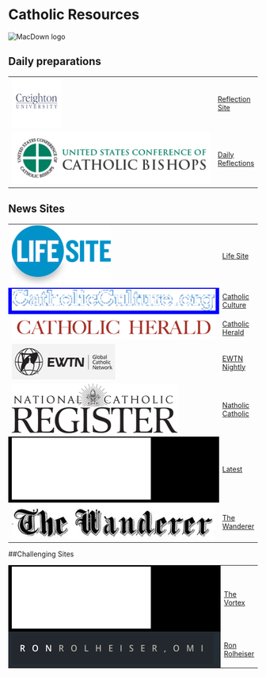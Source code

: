 # Catholic Resources

![MacDown logo](https://vignette.wikia.nocookie.net/to-aru-majutsu-no-index/images/5/5e/Emblem_of_the_Holy_See_usual.png/revision/latest?cb=20150503225419)



## Daily preparations

<table>
<tr><td width=450px><img src="./Creighton.jpg"></td><td><a href='http://onlineministries.creighton.edu/CollaborativeMinistry/daily.html'>Reflection Site</a></td></tr>

<tr><td><img src='./USCCB.gif'></td><td><a href='http://www.usccb.org/bible/reflections/'>Daily Reflections</a></td></tr>
</table>

## News Sites
<table>
<tr><td width=450px><img src='./lsn-logo.png'></td><td><a href='https://www.lifesitenews.com/all/today'>Life Site</a></td></tr>

<tr><td bgcolor='blue'><img src='./catholic_culture.png'></td><td><a href='https://www.catholicculture.org/news/'>Catholic Culture</a></td></tr>
<tr><td><img src='./catholic_herald.png'></td><td><a href='https://catholicherald.co.uk/section/news/'>Catholic Herald</a></td></tr>
<tr><td><img src='./ewtnLiveTelevisionLogo.jpg'></td><td><a href='https://www.ewtn.com/tv/live/ewtnnewsnightly.asp'>EWTN Nightly</a></td></tr>
<tr><td><img src='./ncregister.png'></td><td><a href='http://www.ncregister.com/'>Natholic Catholic</a></td></tr>
<tr><td bgcolor='black'><img src='churchMilitant.png'></td><td><a href='https://www.churchmilitant.com/search/latest'>Latest</a></td></tr>
<tr><td><img src='./wanderer.png'></td><td><a href='http://thewandererpress.com/'>The Wanderer</a></td></tr>
</table>


##Challenging Sites
<table>
<tr><td width=450px bgcolor='black'><img src='churchMilitant.png'></td><td><a href='https://www.churchmilitant.com/video/archive/the-vortex'>The Vortex</a></td></tr>
<tr><td bgcolor=' #242c34'><img src='./Ronrolheiser.png'></td><td><a href='http://ronrolheiser.com/archive/'>Ron Rolheiser</a></td></tr>
</table>
